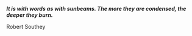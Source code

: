 _**It is with words as with sunbeams. The more they are condensed, the deeper they burn.**_

Robert Southey